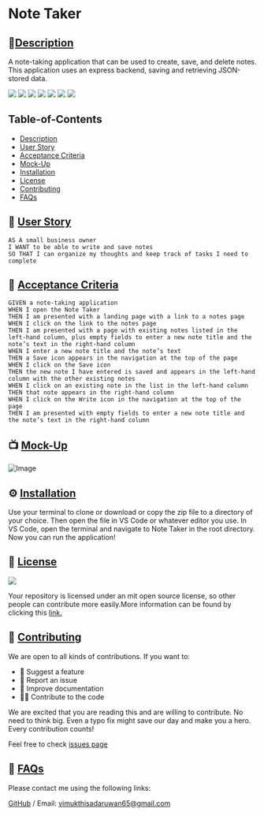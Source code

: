 # Note Taker
        
## 🌟[Description](#table-of-contents)
A note-taking application that can be used to create, save, and delete notes. This application uses an express backend, saving and retrieving JSON-stored data.

<p>
    <img src="https://img.shields.io/badge/license-MIT-yellow"/>
    <img src="https://img.shields.io/badge/-HTml-blue" />
    <img src="https://img.shields.io/badge/-CSS-blue" />
    <img src="https://img.shields.io/badge/-JavaScript-blue" />
    <img src="https://img.shields.io/badge/-node.js-orange" />
    <img src="https://img.shields.io/badge/-express.js-red" />
    <img src="https://img.shields.io/badge/-Inquirer.js-brightgreen" />
</p>

## Table-of-Contents
* [Description](#description)
* [User Story](#User-Stor)
* [Acceptance Criteria](#Acceptance-Criteria)
* [Mock-Up](#Mock-Up)
* [Installation](#installation)
* [License](#License)
* [Contributing](#contributing)
* [FAQs](#faqs)
  

## 👤 [User Story](#table-of-contents)

``` 
AS A small business owner
I WANT to be able to write and save notes
SO THAT I can organize my thoughts and keep track of tasks I need to complete
```


## 🔑 [Acceptance Criteria](#table-of-contents)

```
GIVEN a note-taking application
WHEN I open the Note Taker
THEN I am presented with a landing page with a link to a notes page
WHEN I click on the link to the notes page
THEN I am presented with a page with existing notes listed in the left-hand column, plus empty fields to enter a new note title and the note’s text in the right-hand column
WHEN I enter a new note title and the note’s text
THEN a Save icon appears in the navigation at the top of the page
WHEN I click on the Save icon
THEN the new note I have entered is saved and appears in the left-hand column with the other existing notes
WHEN I click on an existing note in the list in the left-hand column
THEN that note appears in the right-hand column
WHEN I click on the Write icon in the navigation at the top of the page
THEN I am presented with empty fields to enter a new note title and the note’s text in the right-hand column
```

## 📺 [Mock-Up](#table-of-contents)

![Image](./assets/images/)

## ⚙️ [Installation](#table-of-contents)
Use your terminal to clone or download or copy the zip file to a directory of your choice. Then open the file in VS Code or whatever editor you use. In VS Code, open the terminal and navigate to Note Taker in the root directory. Now you can run the application!
         
## 📑 [License](#table-of-contents)
<img src="https://img.shields.io/badge/license-MIT-yellow"/>

Your repository is licensed under an mit open source license, so other people can contribute more easily.More information can be found by clicking this [link.](https://choosealicense.com/licenses/mit)

## 🤝 [Contributing](#table-of-contents)
We are open to all kinds of contributions. If you want to:
* 🤔 Suggest a feature
* 🐛 Report an issue
* 📖 Improve documentation
* 👨‍💻 Contribute to the code

We are excited that you are reading this and are willing to contribute. No need to think big. Even a typo fix might save our day and make you a hero. Every contribution counts!
     
Feel free to check [issues page](https://github.com/VimukthiGunasekara/note-taker/issues) 
     
## 🤔 [FAQs](#table-of-contents)
Please contact me using the following links:

[GitHub](https://github.com/VimukthiGunasekara) / Email: vimukthisadaruwan65@gmail.com
